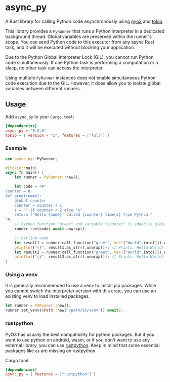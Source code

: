# async_py

A Rust library for calling Python code asynchronously using [pyo3](https://github.com/PyO3/pyo3) and [tokio](https://tokio.rs/).

This library provides a `PyRunner` that runs a Python interpreter in a dedicated 
background thread. Global variables are preserved within the runner's scope. 
You can send Python code to this executor from any async Rust task, 
and it will be executed without blocking your application.

Due to the Python Global Interpreter Lock (GIL), you cannot run Python code simultaneously. If one Python
task is performing a computation or a sleep, no other task can access the interpreter.

Using multiple `PyRunner` instances does not enable simultaneous Python code execution due to the GIL. 
However, it does allow you to isolate global variables between different runners.

## Usage

Add `async_py` to your `Cargo.toml`:

```toml
[dependencies]
async_py = "0.2.0"
tokio = { version = "1", features = ["full"] }
```

### Example

```rust
use async_py::PyRunner;

#[tokio::main]
async fn main() {
    let runner = PyRunner::new();

    let code = r#"
counter = 0
def greet(name):
    global counter
    counter = counter + 1
    s = "" if counter < 2 else "s"
    return f"Hello {name}! Called {counter} time{s} from Python."
"#;
    // Python function "greet" and variable "counter" is added to globals
    runner.run(code).await.unwrap();

    // Calling code
    let result1 = runner.call_function("greet", vec!["World".into()]).await.unwrap();
    println!("{}", result1.as_str().unwrap()); // Prints: Hello World! Called 1 time from Python.
    let result2 = runner.call_function("greet", vec!["World".into()]).await.unwrap();
    println!("{}", result2.as_str().unwrap()); // Prints: Hello World! Called 2 times from Python.
}
```
### Using a venv
It is generally recommended to use a venv to install pip packages.
While you cannot switch the interpreter version with this crate, you can use an
existing venv to load installed packages.

```rust
let runner = PyRunner::new();
runner.set_venv(&Path::new("/path/to/venv")).await?;
```

### rustpython
PyO3 has usually the best compatibility for python packages.
But if you want to use python on android, wasm, or if you don't want to use any
external library, you can use [rustpython](https://github.com/RustPython/RustPython).
Keep in mind that some essential packages like `os` are missing on rustpython.

Cargo.toml
```toml
[dependencies]
async_py = { features = ["rustpython"] } 
```